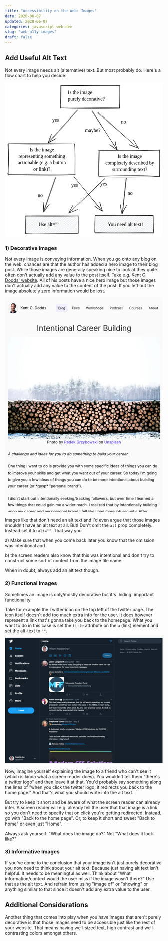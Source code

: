```yaml
---
title: "Accessibility on the Web: Images"
date: 2020-06-07
updated: 2020-06-07
categories: javascript web-dev
slug: "web-a11y-images"
draft: false
---
```




## Add Useful Alt Text
Not every image needs alt (alternative) text. But most probably do. Here's a flow chart to help you decide:

<svg version="1.1" xmlns="http://www.w3.org/2000/svg" viewBox="0 0 505 492">
  <!-- svg-source:excalidraw -->
  <defs>
    <style>
      @font-face {
        font-family: "Virgil";
        src: url("https://excalidraw.com/FG_Virgil.woff2");
      }
      @font-face {
        font-family: "Cascadia";
        src: url("https://excalidraw.com/Cascadia.woff2");
      }
    </style>
  </defs>
  <rect x="0" y="0" width="505" height="492" fill="#ffffff"></rect><g transform="translate(178 10) rotate(0 94.5 36.000000000000014)"><path d="M-0.31290140375494957 -0.06366065517067909 C54.57545807641 -0.8184525764547288, 112.77787776775659 -0.17467937832698222, 190.2760369516909 -0.42030492797493935 M0.11352757923305035 0.08977715857326984 C51.23798676040024 0.25216523138806224, 102.59198199808598 1.3319309684447944, 189.75434492342174 0.9837984908372164 M188.03481743112206 1.6722176931798458 C188.31177133828402 30.277785099297773, 187.54099351674319 56.40761016532781, 188.52021345868707 72.22386428341272 M188.51989029161632 0.6242666114121675 C188.612502162233 14.570510316267617, 188.15335238434375 29.901750435307637, 189.21720902435482 72.89681463129821 M190.2341636158526 70.31190082058313 C131.43613660801202 70.45716685032475, 69.17799988947809 71.8693497774564, -1.6831770204007626 71.36204823479059 M189.7143980693072 72.70920352824035 C118.74678380209953 74.20132000850516, 49.534462427347904 73.90805031465369, 0.5465262960642576 71.37083731777969 M-1.3900337480008602 73.68095025047663 C1.518794300556183 54.1270288385451, 1.6857835078239443 31.50825375840069, 1.9321008659899235 0.4409021995961666 M0.0649097990244627 71.26090870983901 C-0.6010401844233274 55.61647886969151, -0.420125722810626 37.29417923279108, 0.23320250026881695 0.9178904760628939" stroke="#000000" stroke-width="1" fill="none"></path></g><g transform="translate(201.5 22.5) rotate(0 70 21)"><text x="0" y="15" font-family="Virgil" font-size="16px" fill="#000000" text-anchor="start" style="white-space: pre;">Is the image</text><text x="0" y="36" font-family="Virgil" font-size="16px" fill="#000000" text-anchor="start" style="white-space: pre;">purely decorative?</text></g><g><g transform="translate(232 88) rotate(0 -46.59514620975597 52.49633652177171)"><path d="M1.1600025258958337 0.0819275178015233 C-14.356547281706403 17.606218692039448, -77.67238003891741 88.24341112660863, -93.15193567537708 105.91333752423523 M0.30986512265168153 -0.9206644806917758 C-15.401819218892303 16.214538791536658, -78.96862140899373 86.74623617287413, -94.35029494540771 104.29301387556826" stroke="#000000" stroke-width="1" fill="none"></path></g><g transform="translate(232 88) rotate(0 -46.59514620975597 52.49633652177171)"><path d="M-83.11954088939682 75.62510827850869 C-84.7629438785291 86.36307407591266, -87.72896204188702 91.4534857212549, -92.42815855296334 103.73881355785763 M-83.44152843823984 76.96413807679286 C-86.86067065405902 84.71450840366366, -90.27161849579342 92.6422925429761, -94.18103338370105 104.71785901785826" stroke="#000000" stroke-width="1" fill="none"></path></g><g transform="translate(232 88) rotate(0 -46.59514620975597 52.49633652177171)"><path d="M-67.79850728043121 89.2774315803788 C-74.05834441059766 96.1276886193961, -81.55346843682204 97.18228785897055, -92.42815855296334 103.73881355785763 M-68.12049482927424 90.61646137866298 C-76.25256327254 93.99381558686311, -84.41032261328061 97.69179337684774, -94.18103338370105 104.71785901785826" stroke="#000000" stroke-width="1" fill="none"></path></g></g><g><g transform="translate(297 95) rotate(0 65.06317382337983 56.81403858662583)"><path d="M0.8023030601441861 -0.8289837799966335 C22.327460445698026 18.209840956766467, 106.83168293205858 94.20014673689535, 128.0049428871925 113.19810767360963 M-0.23562656261958193 1.3501957901660355 C21.782630789877523 20.637524845226046, 108.60676574413503 95.65256847846477, 130.36197420937933 114.45706095324829" stroke="#000000" stroke-width="1" fill="none"></path></g><g transform="translate(297 95) rotate(0 65.06317382337983 56.81403858662583)"><path d="M100.94279624068436 102.65809289018313 C107.08203732575902 104.38130700283106, 112.75016752770813 106.73494260003876, 131.78089779226102 115.31733023526147 M101.34559193359014 104.00898514526585 C107.96649687738821 106.22118218578112, 113.4394236178245 108.51993049151395, 130.08920337429262 113.53608048299327" stroke="#000000" stroke-width="1" fill="none"></path></g><g transform="translate(297 95) rotate(0 65.06317382337983 56.81403858662583)"><path d="M114.36230986918805 87.13273761694563 C117.62337642666593 92.12060601162032, 120.54721768641754 97.64917491710649, 131.78089779226102 115.31733023526147 M114.76510556209384 88.48362987202836 C118.54140494381161 93.7638603913198, 121.29116879048586 99.21310077619567, 130.08920337429262 113.53608048299327" stroke="#000000" stroke-width="1" fill="none"></path></g></g><g transform="translate(151.5 109.5) rotate(0 12.5 10.5)"><text x="0" y="15" font-family="Virgil" font-size="16px" fill="#000000" text-anchor="start" style="white-space: pre;">yes</text></g><g transform="translate(65 426) rotate(0 85 28)"><path d="M0 0 C0 0, 0 0, 0 0 M0 0 C0 0, 0 0, 0 0 M-0.22975183945613686 5.629095900108211 C1.38407584864296 4.050064151802736, 2.551195270482013 3.1158298290738973, 5.1912329714321555 0.5461184408364119 M-0.42282794114666766 6.4525911964970755 C1.0999476918882838 4.46574624606748, 2.4012336120289297 3.378895002516293, 5.015145218702501 0.614206427693111 M0.7066630580555282 13.112653991996824 C2.4362133539764286 8.838010275952206, 5.590274395615482 5.533688956165489, 11.6141325577618 -0.10869338260146177 M-0.5894558525551479 11.356719904064715 C2.740946839016851 8.932704505881574, 6.13830971375425 5.643569785918472, 9.977690723490847 -0.7924754758283715 M-1.7022503233095883 18.834960403759652 C3.7395212162448237 10.786685374587325, 8.860460663902922 7.920316941505714, 16.87684497563489 1.2217842086148458 M-0.6331609497359274 18.848112177942568 C3.2941250819357313 14.242134935772638, 7.334152801894529 8.78863933118016, 15.062849038749414 -0.17608519020257418 M0.00954431688405677 22.674077497511266 C7.772316374909052 16.72503050790847, 16.644441456141585 5.580490308905148, 19.767375367039705 0.7735641686409274 M0.6814211255124967 24.839506800933837 C4.473992606590917 18.520426560924285, 9.693136170879326 11.883243193142334, 21.45828745541897 0.790982324087576 M-1.2628488866100689 30.16188991977667 C7.715772631857369 20.743811975780794, 13.3010327921695 13.682380003608575, 26.029552875694247 -1.5165611287567042 M0.8774521826346735 30.634803432736746 C10.640254807642837 18.502142215555722, 20.309754420394917 8.065623177949153, 26.737921435993524 0.14221307765811453 M-0.8971843813639637 36.33336094189559 C10.1937571676155 23.454595700388364, 20.213333973644655 10.98076002149405, 31.062775833017028 -0.051931742461091446 M-1.1680004485976454 37.770979504847276 C10.068406035532174 25.03273919950669, 21.831721087238115 13.567072260088686, 32.78058046423534 0.09542179678224905 M2.0061271350503844 43.88361008520775 C10.436776620940561 32.492260092616846, 16.052769376209444 22.7438494103397, 37.29455020446454 2.068106839535808 M0.4397086865873021 43.29868432376139 C8.318235324450052 33.41503639799077, 16.122498789473887 24.867568208142515, 36.17093603294467 0.08843340362427199 M1.030841628089462 49.0570418617212 C10.499415550563121 38.42544777480088, 21.225799295193347 25.888964068784322, 41.80396182145529 -1.3644729416490478 M0.4571260809897524 49.23386781164341 C13.006996096280703 33.46574315576861, 25.069770874260943 20.410955403560507, 43.26047387588375 -0.07109362554260912 M1.4122949291717788 55.98937871255289 C16.753320204703527 36.41314034400018, 35.772632913518656 13.179721602309371, 49.44820414944577 1.996295925992385 M0.9076124683719655 54.46231344476651 C16.612132234213977 35.9128698124145, 32.23966303485438 16.834610834994244, 46.73152173585284 1.0195093814459 M3.7881666197158523 59.351499328819784 C18.881169736838665 39.10938306244163, 37.06925562020925 17.421398343640725, 52.48605051985449 0.6376983835770567 M2.2696067074962087 56.945976574403915 C16.50895285095903 41.87300790180709, 31.332446163479624 24.056259408117164, 52.65822159661418 -0.4922553491370003 M5.917421002149688 56.729148231861615 C22.190136344174928 39.79546226934936, 35.330247415467525 26.112380744296168, 59.70438189813794 0.8510139431130206 M6.633066753134237 57.66519400705161 C17.559467258321035 46.213622350262575, 28.45469755424567 35.00055764032314, 59.07055745096804 -0.48887539512700684 M15.087130012939266 58.51206451390918 C28.698195692361615 40.08258232895509, 47.63918360257067 22.46668522119981, 64.04165911571462 0.3188400457172271 M13.543792569095782 58.07031274509664 C30.808092133388595 36.96325147646981, 49.249848026606266 15.30612025384842, 63.01532753267665 0.2669952197490808 M17.767768367541077 59.74543393697053 C37.55029801739755 38.43852853152829, 55.1761249366809 15.413199773513803, 67.71445063804104 1.7777687033977188 M19.096221273181083 57.49564208570331 C30.163544834705533 45.6708838380736, 41.66844659144746 32.3046050321269, 69.12017208454027 -0.6422873323444449 M23.956390647373624 57.490760192162625 C40.22097092284203 38.78485144780038, 52.77013770897689 24.286650472838666, 73.8409047965357 -1.3942901427285435 M23.714104224152393 58.08282488014483 C39.204483561665434 40.90381852161042, 52.82710640667739 23.721147898202148, 74.65454559032115 -0.1395333251343729 M28.303159067893404 56.48854154149351 C45.3724451988203 37.0884880739973, 61.01685243546187 19.263779493831088, 79.56727755665509 0.48456801934648297 M28.71453478980996 58.006014175585484 C42.81824560002608 42.280004676965326, 57.61299230453447 27.031102079329273, 80.09374454281954 -0.42754283645641067 M33.734815710518916 58.74559417608014 C42.75212357969721 47.59253309660107, 52.81551120571697 35.173838477134794, 83.6914047498177 -1.012434369260248 M35.36892057891603 58.621696573298486 C52.98947477453298 35.309623631692816, 73.09114226926586 13.66557928454965, 84.17987967579768 0.16071760996264572 M40.58121029070666 57.19772885793055 C56.97718448826869 34.91774989565961, 78.82624048271049 14.954546276552982, 91.78922984148005 1.2419197034593026 M39.46701120927086 57.69386887044812 C50.85209588024907 44.8959946651695, 63.93542733606613 29.346644967265775, 90.48590373205582 0.3872916862870852 M46.198772389875145 57.297074278161716 C56.91550556116633 46.48862672386476, 64.97400798701318 35.77050491344907, 95.83827616306067 -0.48383482137789 M44.3778705396367 58.543861418307614 C56.477942135178274 45.290797074014186, 68.83587306875573 31.406499453915213, 96.47658369535625 -0.7409433812098669 M50.097039223480856 58.67475369878166 C65.57687993240094 39.86872978334183, 78.63236231468252 25.967834184814635, 99.34417468001598 0.8828315682361918 M49.613904437813794 57.27551476404123 C61.66316781159824 45.093532625926585, 72.56074861226894 34.243757421662195, 100.07252855849916 -0.747100170363943 M57.56212787294232 56.72820831090735 C69.80056340523042 40.41115266629825, 86.22739537503345 23.662035950102315, 104.96413622376454 0.8057663134185233 M55.89183301256441 57.925003008922204 C65.40694854932254 45.12598475462639, 75.74403389160943 33.42944876288264, 106.71116155524683 -0.5344577049019179 M60.783263053716 56.28387387654683 C76.79219825697712 39.67551439503042, 91.55064429752764 18.88691137966437, 111.63347925976284 0.8028114261771435 M61.69671838168877 57.686010450114814 C77.96675927992851 37.7585012289802, 94.83622823595641 19.754953065559796, 111.91074792839952 0.8387151873404974 M65.8201903182299 57.93921366703982 C78.30627926062193 39.92521449186727, 92.68444509090088 26.04901058743505, 117.53304309043887 -1.2121635721482207 M65.68687787495863 58.81426451911504 C83.24989746459076 37.15035728500289, 102.1847862234684 17.439069627415677, 115.67530813272896 0.06369281285927997 M73.00999896891207 59.95184720372606 C88.46006914167607 38.88352079521671, 103.07528096983745 22.528277332562176, 120.49601076822063 -1.0401329102178494 M70.53820694714577 58.079164522418864 C88.56229234907683 37.38469658466554, 106.0916938219724 16.494500084265006, 122.3389407480069 -0.9670786468496004 M77.37394497121895 60.12867899861359 C87.45878335632362 43.04175284520707, 102.10516381710016 30.320899432356676, 126.41473200856461 1.6922141739763248 M76.78850209105039 58.215410382190576 C90.25070167939082 43.28698286406073, 104.14457771157814 27.51300694031059, 126.4101453920336 0.2916476053781736 M83.58486415656908 58.16793149281935 C100.72241589882468 35.39037902711034, 119.58120190718975 13.992435255870355, 132.20813639288934 1.8745063715512202 M81.2423740404348 57.827535574703376 C94.83197663250823 44.17525292368107, 106.44811900819853 30.89226329882915, 132.9767359235713 0.9424519208157704 M87.09369999041894 57.32182169835141 C98.04718527408549 43.28568322722666, 111.43331542354096 27.746730013380425, 138.94826113665133 -1.4246330554850744 M87.5352755380992 58.61508377212157 C100.10728344769316 43.901904974785296, 114.5304965482912 27.221820555236874, 138.2698682104203 -0.12957515337247116 M93.75297580418703 57.983884556326714 C113.71622833403637 36.323845623576645, 131.70421744342585 9.40938822008301, 143.48372332126903 0.6297370839843666 M93.19447356780586 58.52243220071837 C112.8441183397697 35.43044596630325, 131.02424154846187 12.958979999832408, 142.72501236134278 0.8929904840866243 M96.94332256332984 59.35164957875329 C109.98224826438991 47.35123973287537, 118.05178623706891 34.752958053820585, 147.56624766219895 0.301552551967589 M98.20307712235501 58.96396828265804 C114.40377086981002 36.87727993120192, 133.08592262957686 16.81476051086227, 147.545980494139 -0.014916869642647157 M105.19695109926592 57.01396420674813 C120.94243359266179 34.79674853627526, 139.9165076100086 13.448529012103258, 153.47413874085964 -1.1289329604184388 M104.06100943550895 57.97391299421382 C123.3822770119395 35.262196325679916, 143.34586576926142 11.73592856326136, 153.76589896757127 0.4289706367129327 M107.32417987745171 56.61367045231925 C121.8469483103689 43.60129865585885, 131.5397621982908 30.17773600564712, 157.13880877270753 0.2975288088343291 M108.34903575006788 57.431497507549985 C124.278944370491 40.366086458598645, 138.05897403311707 23.974476611075538, 158.81123614943976 0.03943105031765981 M112.03690722930574 59.4349282565836 C123.16258711333498 43.50885286180015, 138.3200040431151 32.543033396813954, 163.76824983916117 0.8065040508428183 M113.78973554979407 58.21078654893974 C130.24061429326392 38.900227913827635, 146.26106562012774 19.865921643922242, 163.56277464850677 0.3135759724447098 M117.07513912028449 60.06589213154926 C136.5011198026116 39.291771750209605, 151.0707564434742 19.74036138191763, 168.97356165567703 -1.4474464723848826 M118.81153032748776 57.405855040547394 C137.54145085639377 37.31234645644884, 155.73095736159223 15.847129046186282, 168.91963908257253 -0.3439727997415787 M124.8304613818065 55.986034518333156 C136.19799588957608 44.97517855492492, 146.2385035746541 34.34894707093292, 172.42424671670213 1.4706846709364783 M124.60965581691123 57.48061145864614 C136.07620946025818 45.38794025939528, 147.14137537528953 32.0455800682622, 172.8920912234278 2.792868825700296 M131.47256747932823 57.22882242894333 C142.9542442818027 46.79309896162514, 153.35979898090255 32.4779178189422, 173.5989741797119 9.920189903260464 M129.7101897608647 57.493974475400265 C145.97731807189575 39.539939214668934, 160.62676422706076 22.21244952296832, 173.78979388089175 8.977985556380148 M134.5727307442682 55.96904080449676 C144.49903200931215 44.601194912929536, 157.60137149238355 33.84568937989336, 170.6893472420869 14.49842209481298 M135.03102414311041 58.24969631708299 C149.5302332176838 41.31690312021111, 164.36535888205944 24.29036031699828, 172.56307827968874 15.36933817268013 M138.2303321420829 60.18546915700148 C147.52950982093645 50.09559191110917, 155.23863075253496 38.51476796084205, 173.13401770625518 18.986438266933746 M140.44589295644863 57.52153940585862 C153.13520792224003 42.32792064935933, 165.7539308531165 28.620069361860885, 172.7745586245905 19.537107231096215 M144.69633250419082 59.24820492757442 C151.7199502763644 51.57184696519655, 158.1658959268531 45.97648979773588, 173.30580403767317 26.46458043163078 M145.84534443464162 57.20309971800032 C154.16611298062315 48.70737075118163, 161.3621061275384 40.257530078063525, 171.72375015839725 27.141773903792668 M151.4998002960485 57.58134012822367 C158.82452689954778 48.28069991953207, 165.7478668440528 38.94623768895148, 173.47910456775938 33.65450853002106 M151.70076882048963 58.53298342567243 C158.1826339727061 50.64744755288968, 164.3476615634198 43.26541004059597, 172.85198236487125 31.838652917042722 M155.0713838490744 56.25028470006616 C163.08753134467383 50.486356169279794, 167.0759751846657 42.00462078566352, 170.95642526197034 40.58187707411265 M156.12537059775488 57.244630255148124 C161.6271708508652 52.77604589919006, 165.8371698120142 47.91325925998355, 172.30642673681277 38.50306919301068 M160.10374215437454 58.557394281543836 C164.56344733059197 53.6137709863644, 167.35555209096057 50.832384630805706, 172.96775340320798 44.982721042590775 M161.43684571531026 58.69938420900335 C164.44301467623725 54.50942110295128, 166.1750823493551 51.73563511883536, 173.23058790102854 45.16676534009594 M166.59222277333797 56.96460872336952 C169.28889356346812 55.63976436958749, 171.4743004020583 52.56452559745215, 173.17514922806777 51.386623156395785 M167.14104483086453 57.65414758788152 C168.90923512621126 55.510721806660335, 170.39012133366725 54.24393016303968, 172.61857069648585 50.6843251660923" stroke="#ced4da" stroke-width="0.5" fill="none"></path><path d="M-0.14937320724129677 1.6059132553637028 C35.01916973106563 0.6535716375336049, 71.59038829803467 3.0878299793228505, 169.71396466717124 0.7884490229189396 M-0.14277531020343304 0.09300117008388042 C43.65315634012222 -0.48079913873225455, 89.28940667025745 -0.13771235961467032, 169.64397101290524 0.12476394884288311 M169.97106858715415 -0.5482294820249081 C170.3117821931839 20.18008014783263, 169.9748348712921 38.88712284043431, 169.1644502542913 55.17822489514947 M169.35131840594113 -0.5092268157750368 C169.47948672167956 16.551493021473288, 169.4156405507773 33.69593592695892, 170.38091026432812 56.91936938278377 M168.26570090278983 55.64827856794 C102.10365498997271 55.79446203652769, 36.8489233776927 54.09837217275053, -1.2026949264109135 56.713207218796015 M169.0780495274812 56.52874104492366 C126.44088223949075 56.46580044273287, 81.78429242037235 56.19199345353991, -0.31668837182223797 55.135603768751025 M-0.7406959868967533 57.86401650682092 C1.5339217898249626 35.50780374929309, 0.056692790687084105 15.301466632634401, -0.36659685149788857 0.003381345421075821 M0.8853794801980257 56.15288863889873 C-0.26587801076471806 40.5282037910074, 0.5054923405498266 26.727842597290874, -0.44266034476459026 0.342497868463397" stroke="#000000" stroke-width="1" fill="none"></path></g><g transform="translate(107.5 443.5) rotate(0 39.5 10.5)"><text x="0" y="15" font-family="Virgil" font-size="16px" fill="#000000" text-anchor="start" style="white-space: pre;">Use alt=""</text></g><g transform="translate(301 216) rotate(0 97 42)"><path d="M-1.4928043223917484 0.8425538279116154 C68.90695273838938 3.2090794901177286, 139.77029851377011 2.148354158811271, 195.51557978615165 -1.4481426738202572 M0.19810776598751545 0.859971983358264 C64.74603130370379 0.6553043272718786, 130.45635604076088 0.042544319890439386, 193.84119449742138 0.29958502762019634 M193.78235777840018 -1.8076788447797298 C195.1476744366437 18.118166859447957, 195.11375522144138 39.862223165482284, 194.3106050156057 85.21470830217004 M194.49072633869946 -0.14890463836491108 C194.55240773662925 22.204704198613765, 194.72251504167915 43.229133271798496, 193.7280379999429 84.12229524366558 M193.17250629886985 84.05155274644494 C149.6167082119733 80.28052206266672, 105.27132501155138 80.31186063516886, 1.787389125674963 83.06048545613885 M194.89031093008816 84.19890628568828 C128.47881965860722 85.78583542067558, 64.56139462552963 86.6891162152961, 0.6816253531724215 84.73742298595607 M0.41726526245474815 85.81148395314813 C-1.1247242788225411 57.35376578569412, 1.4278814693540336 31.76821329817176, 1.5566498897969723 1.046830389648676 M-0.7063489090651274 83.83181051723659 C-1.2786065647006035 60.81682508476078, -1.5995766827464104 37.95935422442853, 0.06944923289120197 0.3839208912104368" stroke="#000000" stroke-width="1" fill="none"></path></g><g transform="translate(372 115.5) rotate(0 8 10.5)"><text x="0" y="15" font-family="Virgil" font-size="16px" fill="#000000" text-anchor="start" style="white-space: pre;">no</text></g><g transform="translate(256.5 142.5) rotate(0 26.5 10.5)"><text x="0" y="15" font-family="Virgil" font-size="16px" fill="#000000" text-anchor="start" style="white-space: pre;">maybe?</text></g><g transform="translate(10 196) rotate(0 107 49.5)"><path d="M1.2877266580959394 -0.8505174509064511 C79.00286647176615 1.4538539433419526, 159.26057783368617 -0.30783650099603527, 213.00637924054297 -0.40565414695752416 M-0.5465824162367023 -0.7584893618592702 C55.98147190822008 -2.500607627473283, 110.44793324447724 -1.5524964358283522, 214.26739750283136 -0.08483202454654798 M213.10522565618152 0.34764954075217247 C215.81533760344604 38.017054680176074, 213.3272631815634 74.11855439357458, 214.05201313272113 97.72592958435415 M213.6253045033663 -0.9263180028647184 C214.40319404842327 26.984195298887787, 214.8956796312518 52.22324749529361, 214.5896386932581 99.44936226494609 M215.73680009408764 97.84906490753689 C168.72266854838722 99.13904760552548, 121.26441556900303 98.63290387391027, 1.577124302282484 97.54724827777915 M214.6989640441571 98.61924111005811 C170.3937653987968 100.14064933924871, 127.2307932272974 100.3286673654258, -0.4633223445948519 98.77616966190483 M-1.8009563945233822 97.03387996181844 C1.8682762562669812 77.82882794272153, 1.4158692538179456 59.22457166947424, 1.5262708403170109 -1.3802670575678349 M0.5279938410967588 99.79070358164607 C0.349070449899882 64.26654604952782, 0.8760294519178569 27.816654951125372, -0.9784704614430666 0.25235568173229694" stroke="#000000" stroke-width="1" fill="none"></path></g><g transform="translate(19.5 204) rotate(0 98.5 42)"><text x="98.5" y="15" font-family="Virgil" font-size="16px" fill="#000000" text-anchor="middle" style="white-space: pre;">Is the image</text><text x="98.5" y="36" font-family="Virgil" font-size="16px" fill="#000000" text-anchor="middle" style="white-space: pre;">representing something</text><text x="98.5" y="57" font-family="Virgil" font-size="16px" fill="#000000" text-anchor="middle" style="white-space: pre;">actionable (e.g. a button</text><text x="98.5" y="78" font-family="Virgil" font-size="16px" fill="#000000" text-anchor="middle" style="white-space: pre;">or link)?</text></g><g><g transform="translate(162.82045057899313 303.43484466480095) rotate(0 -19.8014537676097 55.27585907849948)"><path d="M0.1107284389436245 0.17247624769806857 C-6.452037146761995 18.730843531784284, -32.21817567385724 92.7218216374361, -38.76609064310778 111.33429582459848 M-1.290277859950438 -0.782577667599544 C-8.064400380263088 17.40519920059169, -33.235755338082 90.95384984410676, -39.71363597416308 109.41362045428713" stroke="#000000" stroke-width="1" fill="none"></path></g><g transform="translate(162.82045057899313 303.43484466480095) rotate(0 -19.8014537676097 55.27585907849948)"><path d="M-39.89277615605209 79.41883699812657 C-39.37954405466077 89.25893914031973, -38.36078288255975 101.5441472776984, -38.4341679481509 110.61470408833583 M-41.016436699985604 79.20072078362769 C-39.83372074663119 89.68064852984244, -40.23651902798927 102.11561842780861, -39.33017123357382 109.64011343850751" stroke="#000000" stroke-width="1" fill="none"></path></g><g transform="translate(162.82045057899313 303.43484466480095) rotate(0 -19.8014537676097 55.27585907849948)"><path d="M-20.50231662490397 86.13672964067052 C-26.79182608896297 93.63758188887044, -32.57669704422449 103.56564783797018, -38.4341679481509 110.61470408833583 M-21.62597716883748 85.91861342617165 C-27.771401304039625 93.86822011093665, -35.45347423595612 103.78125980196317, -39.33017123357382 109.64011343850751" stroke="#000000" stroke-width="1" fill="none"></path></g></g><g transform="translate(105 350.5) rotate(0 8 10.5)"><text x="8" y="15" font-family="Virgil" font-size="16px" fill="#000000" text-anchor="middle" style="white-space: pre;">no</text></g><g><g transform="translate(279 91) rotate(0 39.570587051287305 61.306141129187324)"><path d="M-1.027151385694742 -0.02453887090086937 C12.16429887376726 20.55890759700444, 66.67747871391477 101.81485926776661, 80.16832548826935 122.56747611531058 M0.6344554074760524 -1.0830257234629244 C13.673531524231661 19.71817816408817, 66.63021496920848 103.05663855053952, 79.78946546531284 123.69530798183756" stroke="#000000" stroke-width="1" fill="none"></path></g><g transform="translate(279 91) rotate(0 39.570587051287305 61.306141129187324)"><path d="M55.9592449004716 107.2247149414641 C63.715851490978224 114.04729147209063, 76.08013859679544 120.83638035282931, 81.69622147521937 124.71466217996554 M56.725029005757605 106.38926120207432 C65.28694464562828 112.61853424242331, 73.65207143351307 118.14474970276959, 79.90997114284897 124.62486832836645" stroke="#000000" stroke-width="1" fill="none"></path></g><g transform="translate(279 91) rotate(0 39.570587051287305 61.306141129187324)"><path d="M73.27345950986916 96.20936316108214 C74.27897312052033 107.12430225384936, 79.9778302126164 118.15395635946423, 81.69622147521937 124.71466217996554 M74.03924361515516 95.37390942169236 C76.42125577292697 105.75092425969736, 78.513011625891 115.26827586198962, 79.90997114284897 124.62486832836645" stroke="#000000" stroke-width="1" fill="none"></path></g></g><g><g transform="translate(220 300) rotate(0 46.611919893049674 56.04515739893077)"><path d="M1.115720971673727 0.9670236624777317 C16.183024031058892 19.276336576778768, 75.67738988169006 91.90364572623906, 90.68996347940531 110.36711437174127 M0.24233575246296812 0.4291071399394424 C15.666510827741593 18.857499247415316, 77.97719669326678 93.4182473455665, 92.98150403363634 111.66120765792213" stroke="#000000" stroke-width="1" fill="none"></path></g><g transform="translate(220 300) rotate(0 46.611919893049674 56.04515739893077)"><path d="M68.69168338315075 95.1901499604013 C74.76007160001467 100.68651498867456, 85.44936452944289 106.90719779353357, 91.54088333932687 111.45967264534913 M67.23327135243898 96.18301547254885 C74.24533114620098 100.68416266570325, 80.86365788608603 105.80486439707676, 93.78819024315108 111.2112271437981" stroke="#000000" stroke-width="1" fill="none"></path></g><g transform="translate(220 300) rotate(0 46.611919893049674 56.04515739893077)"><path d="M84.48098638911391 82.0822167529226 C85.49192485778795 91.97032981096886, 91.06792421440932 102.43595684150199, 91.54088333932687 111.45967264534913 M83.02257435840214 83.07508226507015 C85.4803365950227 91.22024304144446, 87.59602141108068 100.07893938679354, 93.78819024315108 111.2112271437981" stroke="#000000" stroke-width="1" fill="none"></path></g></g><g transform="translate(210.5 317.5) rotate(0 12.5 10.5)"><text x="12.5" y="15" font-family="Virgil" font-size="16px" fill="#000000" text-anchor="middle" style="white-space: pre;">yes</text></g><g transform="translate(310 225.5) rotate(0 90 31.5)"><text x="90" y="15" font-family="Virgil" font-size="16px" fill="#000000" text-anchor="middle" style="white-space: pre;">Is the image</text><text x="90" y="36" font-family="Virgil" font-size="16px" fill="#000000" text-anchor="middle" style="white-space: pre;">completely described by</text><text x="90" y="57" font-family="Virgil" font-size="16px" fill="#000000" text-anchor="middle" style="white-space: pre;">surrounding text?</text></g><g><g transform="translate(389.2707433067262 303.5558885010425) rotate(0 -6.614074608245801 58.34867059668056)"><path d="M0.27074330672621727 1.050158981233835 C-1.941257929666866 20.285550540078734, -10.220582040468996 96.01969196790981, -12.248543207282001 115.05328222670587 M-1.0462551865819842 0.5558885010425003 C-3.5562148056411784 19.952190384043682, -11.543188704405745 96.86341707709397, -13.498892523217746 116.14145269231867" stroke="#000000" stroke-width="1" fill="none"></path></g><g transform="translate(389.2707433067262 303.5558885010425) rotate(0 -6.614074608245801 58.34867059668056)"><path d="M-19.058917671188162 86.0860596429309 C-19.505877154341384 97.86567537170131, -16.358607914907537 108.15943849598105, -14.009343635160276 116.15582811446856 M-20.0369012446398 87.8409855589023 C-17.405988456646238 98.66677167664409, -15.26128680141695 109.09999051740338, -14.49185149917359 117.01872432777654" stroke="#000000" stroke-width="1" fill="none"></path></g><g transform="translate(389.2707433067262 303.5558885010425) rotate(0 -6.614074608245801 58.34867059668056)"><path d="M1.353719673685827 88.19419602668205 C-6.951689973665634 99.20762553637195, -11.669178919040828 108.68914756712321, -14.009343635160276 116.15582811446856 M0.3757361002341888 89.94912194265345 C-5.065944256507734 100.11766179837782, -11.000567113633972 109.71647998463735, -14.49185149917359 117.01872432777654" stroke="#000000" stroke-width="1" fill="none"></path></g></g><g transform="translate(288 425) rotate(0 93.5 28)"><path d="M0 0 C0 0, 0 0, 0 0 M0 0 C0 0, 0 0, 0 0 M0.41342714804691494 6.122001659919612 C0.5727288394971968 5.191072196201376, 1.9492536608722235 3.805481152100923, 4.567207674267238 -0.17900100687171794 M-0.08051553365307629 6.214813319643133 C1.5962089278340947 4.405925726607573, 3.9458213449351875 2.1282889724013723, 5.271711623998827 0.5311564866301837 M-0.14238851283680587 10.944275448143063 C4.2264416751545655 8.886993507962103, 6.490408795256682 4.157389522411807, 11.633113823783528 0.935998752255716 M0.9157790088187536 11.34871328365761 C3.1079447311019823 10.130592491542764, 4.186050964133057 7.414908996399715, 10.606306627345216 0.7258194784715553 M-0.2705952739855526 18.25584632428425 C5.414125125640298 12.80969757694017, 11.436551836943272 6.300794733498167, 14.697374078914004 -0.017871405284385133 M-0.11654085019140226 18.616937291715914 C4.749155564211964 12.388924345037704, 8.231706678465159 8.345204675422083, 14.795646124988275 -0.3279353541391892 M-0.8840684255399545 23.09338794806516 C8.296676632125168 13.961900910291037, 14.826371899054582 7.057025933746647, 19.74225093638327 -0.007828048041506719 M0.40141608772792026 24.71632790164566 C6.157628439127895 16.13731246900089, 13.723099500325459 9.294050266846078, 21.837269462922478 0.6314665259956875 M1.844564524530373 32.11465908004736 C6.113286396444694 22.090604713442442, 16.43960627241414 15.277098180063721, 25.785850106414767 -1.2929370185348414 M-0.23439527763525447 30.646048743043295 C7.273410194735688 21.4807905606188, 15.478564156984 11.880277165322472, 26.796230454605432 0.7768504930672027 M0.8070803786534313 34.89759174157058 C9.86386723786375 24.041627243070725, 23.40748224770847 8.277657360428101, 30.622101170427 0.14143037435256822 M0.6870767584908251 36.2028428724048 C6.486149371285827 28.241547799948354, 13.679600354095129 21.97395853813088, 31.3228429587994 -0.35170310165143626 M-1.7024003107427674 41.555274203974534 C10.673705477259624 29.39897327406854, 23.13208306230717 14.821973260522082, 36.19804134387647 0.48889739262876475 M-0.668037974122079 43.259625221226145 C10.82350293779167 28.94052293561629, 22.143070946668143 16.70906227292899, 36.21076284330462 0.5683962890040632 M-1.5805903282017368 48.625079729267284 C12.831015890450658 36.58837524738878, 23.25155721318654 21.043810597962214, 44.23728770818167 1.7094052274107057 M-0.8342086076737303 49.217111336671636 C10.233495698843402 36.66066643999423, 20.919405868391568 24.19369097482619, 42.45796021688335 -0.2079272336930913 M2.052377407695033 53.41069950856577 C11.898717779676794 41.96479063382049, 22.828838181195575 25.30341257597382, 49.366564978799104 1.1918896407064352 M-0.6415900334018687 54.90835032001446 C13.62178168820683 39.36089297859124, 25.551803619739466 25.305827310023723, 47.83074719733584 -0.26823937257860564 M2.60371372836606 56.62598098298696 C13.815031680267243 41.356793621265155, 26.36680782017146 28.980540767324435, 54.73917773714727 1.3416043236329038 M1.972240982455773 58.80506314752785 C12.510975222936217 46.882069898742174, 22.434459509333607 33.556753874247065, 53.92475014342433 0.10722772362072064 M7.726914186239348 58.77463742387059 C18.281078709971347 42.59360363761689, 33.26344188774724 30.021590200678556, 57.16153819868268 -0.7572024618018354 M7.11872676967095 58.95985225070777 C22.49960654134666 41.906022523696706, 36.707472048797534 25.037502292383884, 58.72893742294909 1.1707521020691907 M11.72858196778088 58.03937667344745 C27.43080196659822 38.05223619419651, 44.053849063320556 21.6782257611697, 62.716638444823815 0.24603547551916805 M12.802651667053393 58.45783025694128 C24.81162424966636 42.46577245371817, 38.26329025378112 28.71890969855318, 63.68659164467235 -1.1430546359599951 M17.223723038447144 58.133353243725594 C34.23497508422322 39.7202497955645, 51.6488031017692 22.715277219652577, 67.89057819102719 -0.36912110239604345 M18.014937167403342 58.83057208839267 C27.107963983919355 47.08124194398195, 38.58091041583734 34.945082533427026, 68.25933742639437 0.00792930669745573 M23.478923229656644 57.66103957582199 C42.2677261314569 37.466017479673646, 61.19526826132771 16.565506238544472, 75.1960370187113 0.1932064955694912 M24.51331900448305 56.979486221335165 C43.55227537527411 34.43347182872786, 63.463176564881934 10.440215235273548, 74.9881136268774 -0.4768407186852457 M27.538876006865877 59.78090268174467 C46.151427244635116 39.19277443714209, 61.367485620764924 19.818321018406223, 78.29880214333264 1.9078915314238145 M29.386374921092766 58.40099132793305 C46.31719451365472 39.26366156927296, 64.02534744686758 19.41939224096113, 80.05720111392168 -0.4153991649438069 M35.84985470149334 57.792727502610596 C44.58725940358646 43.33422406343076, 56.65697072495385 32.55993923570496, 85.64124064630971 -0.4838748037161196 M34.11449690099474 58.33633963445953 C48.12529146099057 40.581892928256224, 63.95804710854212 25.538743188026373, 84.35519499628947 -1.193446930805024 M41.38624027899554 56.8002935504278 C55.8444674041869 41.70154507938258, 69.91458333432138 22.310007119799927, 89.56882724309901 0.18809325215772787 M39.13391893698921 58.99679356307889 C58.07984822191368 35.58683182694217, 78.84033738220879 15.026906724969152, 90.039032391781 -0.5391747191046079 M43.27399357079098 59.29869826631327 C56.410148676659645 43.14328978378042, 69.74320388068155 27.638692268239083, 93.95361651511908 1.1102993901623321 M44.897689262838455 58.71344909006436 C63.46476107120869 36.53918526621406, 81.73184186660066 15.90266677894521, 95.59496465915859 0.6265603214306665 M51.91718304233614 58.837033662275005 C66.85928421559728 37.22809897350585, 85.93712440642187 16.82637284621115, 99.32077067782635 -0.8517581276942892 M50.439698121342694 57.162412387580204 C65.88854915676988 40.60820475862346, 79.62552141553083 24.052997657361722, 100.4025851662224 -0.584588762034933 M56.62145702504956 57.60570967942999 C74.29790930535417 38.201309790185434, 92.46148883452138 19.02249506679182, 106.47203181263936 0.43373688970483926 M56.43564999626421 58.51462318189965 C69.40876233413738 39.79679777261045, 85.36430362585315 23.502354838796897, 105.79580152173472 0.12136463177181867 M62.72057148438769 60.09913082978627 C71.10335192487304 46.269536366489405, 85.65858233608773 32.12965565196642, 109.6122496350146 -1.9724047956322437 M61.767091380403215 58.66103139518699 C71.83493903009888 45.890337937061226, 82.73626235448823 33.705664524256946, 111.6268633434958 -0.5540826999847894 M66.54380322277855 59.45772913468356 C80.25437315509758 40.178687766556436, 96.63078651466444 20.471231729501305, 115.31679469738009 2.261655087634189 M65.92632397853147 59.11713008393819 C84.90223651278916 36.034179293243014, 104.95701487421621 13.35737955865703, 116.67127546127739 0.40260917419121967 M71.82277279265017 59.357092865461595 C86.84973386420731 39.746544633205644, 101.39872468254568 24.903679578325168, 122.9383813021638 -1.3720889391561428 M70.86072762042076 58.47458417964924 C90.79841344986284 37.01122537075585, 108.47238085300496 15.125865530625823, 122.47212082985124 -0.23134793920418417 M78.098267409459 59.89709528412842 C91.39429005739392 40.844242539499376, 107.75671721971653 24.77499225938508, 125.01389041482224 1.6676426360048282 M76.81708317387128 57.85285922948443 C95.54109506033174 36.886760004617884, 113.05765057735599 15.039663117414051, 127.18438344201758 -0.4634416180066836 M83.68765415462359 59.94392758180098 C97.46821715908445 42.75922529829681, 111.68489349360978 25.24484748793877, 134.23178286677393 1.3134472542340205 M82.74648574764534 58.803754334716956 C95.84414950201057 40.09573126426794, 112.06294680735918 24.409061502319233, 131.9798615315387 0.8186741140568898 M86.8114077436004 58.79277552048733 C104.4493665571452 37.81785882122277, 125.33098127311223 16.751778378108646, 136.55862712347536 0.5519169275395228 M86.86837245954314 58.53657879251113 C105.45043270675859 37.351240313487494, 125.05473649762794 15.966128904153592, 137.61119534121482 1.0723554291508748 M93.21658275780794 57.755142791304436 C103.32530717472453 43.04532937122535, 117.56523593794118 30.63026625817817, 142.862571516345 1.0109615970382606 M91.73149466832695 57.067975454140154 C107.78401632211123 41.406242746976645, 121.95035325299362 24.838175866811483, 143.4728393548082 -0.7502079464515532 M97.30334141270271 57.82152765626031 C114.47792921444436 38.20516913801351, 131.4377132784537 20.504712989891942, 150.0398720108394 0.6224857747382799 M96.777945741797 58.4470973667683 C114.625319914231 37.63433514225159, 132.20851451005746 18.115028409851533, 148.16509006511907 1.023183909413902 M101.74842578970323 57.24874630647194 C122.94648026962632 34.01125006020992, 143.7709570585911 12.94873949506993, 152.63836443837704 -0.790288098243451 M103.40413328871558 57.905431131668806 C121.173271602456 38.48630026416913, 137.27046763934817 20.1398627214432, 154.55505820590975 -0.06543552697954169 M106.63168560426598 57.22260950394736 C122.33005648266158 38.422695376295195, 136.5285411369588 24.37959912127566, 159.98399226441438 0.14985699010111375 M107.52480692688292 59.08197354600595 C123.0270639087139 41.27462506910388, 135.85051268042935 24.525264832090016, 158.34069651998038 0.620977416532412 M113.05955043780946 59.44524593980351 C124.68837479558296 44.844660449379006, 135.87196554074745 34.72604288760322, 163.80427882036997 -0.03854401911110017 M114.63403051506126 57.17305496105293 C130.73837614559804 37.527739136964655, 150.3837554298537 16.229120857914694, 165.1117719910933 -0.035700033777061435 M120.29155750579017 59.79777887604847 C134.9542023549073 37.54621289994335, 155.52259160101625 17.558339109297833, 171.35485507170029 1.9670383861279959 M118.36920992105084 58.15751592397406 C138.68651772642937 35.520028792601366, 159.5901633581954 12.051338004196047, 168.9138936120487 0.31641954425637664 M125.36382388962663 57.92764950379916 C145.58314532993535 34.30989995375471, 164.1543184085264 14.695035308406759, 177.04293184982384 -2.1195483530646726 M123.57206525361396 57.94653053604253 C136.0260048785248 46.360358657669124, 145.52429111610434 34.19896285764054, 175.30948461660887 0.6490571269059018 M128.21557430477532 58.91129358506363 C142.13163456403552 44.809307229971566, 154.43761942773511 29.18001881661064, 179.55382762019713 1.4695377753189405 M128.85265863055082 57.608783094422634 C145.47958026032634 40.82824417803252, 160.67706703712864 23.35389558333243, 179.94181024757404 -0.22105611366418998 M135.31261333265473 58.841464810958854 C148.5086868110435 42.768515947333974, 161.447427556544 30.90905840242901, 185.47444071423868 -1.8565432876041825 M135.6503664106237 58.52029145038759 C147.2526992101317 44.61533219741909, 158.9593377146927 29.61624259310154, 185.5959499887065 -0.48235545118066625 M140.77385318872138 58.48991144349287 C155.9708964537684 40.71724366122651, 169.8810337094541 23.44399309672079, 189.10765903942394 0.12478213061950783 M140.7979069616328 57.58958365110169 C154.68131895149676 43.53376154923741, 167.82080437218028 28.23900130293444, 189.45070727482545 1.4061531969662724 M145.99478595439376 56.89469967378261 C162.55609431146462 40.00920694089321, 176.33677263104406 24.35237116896294, 187.43977328221885 8.791534372220838 M145.58231289234044 58.407521297838116 C159.67326793006012 40.61163316034565, 174.40069895195845 24.328196962360693, 189.48352269474057 8.619426208163702 M152.7740113451284 57.02289026383616 C164.4838227590067 39.38391757686401, 181.29349912891757 23.29876085899494, 187.76394914000403 16.264503807425697 M150.30895882054685 58.4724761877612 C164.58324345236008 42.44296638502851, 177.77878938780668 27.752923541428256, 189.53144622317623 15.116205612793763 M154.93670894234376 59.357861904770445 C163.08871031301103 47.888592636580235, 174.08196088184053 40.231053437369496, 188.87040091520743 19.598184957573807 M157.36253360501425 58.340153672144126 C167.74042062109123 46.51158114745147, 177.97996723788864 34.77015624116783, 189.91881081490413 19.392453217352426 M159.46116596149636 59.56198785859351 C168.9775773821893 50.81246912151035, 175.27730098326205 44.53293261181663, 188.73350957328557 26.896357334673183 M161.77106811354292 58.84876929815118 C167.39492530504097 49.56441938718582, 174.85104244563968 41.92933377114257, 188.58185046272456 26.159431444003957 M166.1022494840047 58.06395931642233 C177.0950449137038 47.0915832842377, 183.6339335029024 37.39083408589889, 187.47923594565697 31.654118379840824 M166.2669074548951 58.26887216705559 C174.78811106942536 50.68802496856706, 181.23886838036768 42.72403638553721, 189.47361340039976 32.248236269021604 M172.51793422532523 57.72146204026494 C176.1996501458795 50.341031804851674, 185.06840966024248 44.19067821044714, 188.51164849777808 38.420560105084746 M171.850738746871 57.528521576021646 C177.39412320146036 53.52372892081808, 180.5427791322325 47.25397322215661, 189.12798987072995 37.83497386456963 M177.21767395266073 58.19719469234771 C180.3725781670897 53.15447420949457, 185.60870116808965 50.39198173534037, 189.41783891961546 45.118550905201985 M176.2814836758815 58.15634428192354 C181.14714125495425 53.97372645300768, 184.63934996407806 49.6107944358618, 189.04369883638444 44.402593260061394 M183.37690282330072 57.893265813374526 C185.48481073267172 54.55997229812584, 188.074700960048 52.26822865175494, 189.96859785668647 49.80324256716564 M183.09254847463376 57.8245013102606 C185.0085913433144 55.06169836870136, 187.6873318012935 52.75446378265303, 189.4416029829169 50.23369083570584" stroke="#ced4da" stroke-width="0.5" fill="none"></path><path d="M0.304761853069067 -0.8405905030667782 C40.811540242843336 1.034339500758797, 82.95842101909221 -0.14355044236406678, 186.1215489767492 0.2906566597521305 M0.784449266269803 0.15053210966289043 C40.42473960649223 -1.5314265027828518, 80.65675243511798 -1.3887658253498378, 187.8517646659166 -0.4678115416318178 M185.862753238529 -0.03842296823859215 C188.5457310152054 17.72219185456634, 186.97553402900698 37.05028485730291, 188.88372966274622 57.51455042138696 M187.33000134117904 -0.5052599478513002 C187.80309512250128 19.76896882914007, 187.44001074664297 38.540555928275, 186.85445670969787 56.479833824560046 M186.53451034054163 54.34864828363061 C129.40650131274018 54.06754996081814, 72.64979584328832 57.22342314025387, 1.1936360262334347 54.0046223141253 M186.4850829113275 56.437212688848376 C121.08687331918628 56.438617298770694, 53.244863754510874 57.08975041883066, 0.30536233074963093 56.14506761543453 M-0.7606553174555302 54.40717110410333 C0.021543259322643227 36.42183155938983, 1.4446095177531242 17.323550272732973, 0.5916733406484127 0.6638264395296574 M0.8691397774964571 56.24619953148067 C-0.09572619296610363 41.09728110395372, -1.2040383825451135 24.174602834507823, 0.9196304548531771 -0.5183137822896242" stroke="#000000" stroke-width="1" fill="none"></path></g><g transform="translate(312 443.5) rotate(0 74 10.5)"><text x="74" y="15" font-family="Virgil" font-size="16px" fill="#000000" text-anchor="middle" style="white-space: pre;">You need alt text!</text></g><g transform="translate(393 343.5) rotate(0 8 10.5)"><text x="8" y="15" font-family="Virgil" font-size="16px" fill="#000000" text-anchor="middle" style="white-space: pre;">no</text></g><g><g transform="translate(320 306) rotate(0 -57.35025389065032 56.264444417106006)"><path d="M-0.8855323992669581 0.8655549846589563 C-19.951072879880666 19.427681947002807, -95.55926816090941 92.49993807499607, -114.39533552750945 111.158751591295 M0.8504243617784231 0.27436740626581013 C-18.407546159969645 18.985978772041076, -96.30650281433948 93.81598235259142, -115.55093214307912 112.25452142794616" stroke="#000000" stroke-width="1" fill="none"></path></g><g transform="translate(320 306) rotate(0 -57.35025389065032 56.264444417106006)"><path d="M-100.874148564878 84.67247595061593 C-107.73478583810635 93.4693974491613, -108.93659472980256 101.92510272314732, -116.4575010540057 111.26662209098227 M-101.39448434905995 85.54383770358794 C-107.16753941435898 95.06399926391087, -112.53783003453134 103.88654082008732, -115.51316373628565 111.37328575578518" stroke="#000000" stroke-width="1" fill="none"></path></g><g transform="translate(320 306) rotate(0 -57.35025389065032 56.264444417106006)"><path d="M-86.66449219134131 99.47807178907674 C-97.75914382856111 103.73103718013535, -103.22137165317693 107.7476456058114, -116.4575010540057 111.26662209098227 M-87.18482797552326 100.34943354204874 C-97.87469558333011 104.71834091914783, -108.29730442334899 108.27667483764714, -115.51316373628565 111.37328575578518" stroke="#000000" stroke-width="1" fill="none"></path></g></g><g transform="translate(303.5 313.5) rotate(0 12.5 10.5)"><text x="12.5" y="15" font-family="Virgil" font-size="16px" fill="#000000" text-anchor="middle" style="white-space: pre;">yes</text></g></svg>


### 1) Decorative Images

Not every image is conveying information. When you go onto any blog on the web, chances are that the author has added a hero image to their blog post. While those images are generally speaking nice to look at they quite often don't actually add any value to the post itself. Take e.g. [Kent C. Dodds' website](https://kentcdodds.com/). All of his posts have a nice hero image but those images don't actually add any value to the content of the post. If you left out the image absolutely zero information would be lost.

![](./img/web-a11y-img_kent.png)

Images like that don't need an alt text and I'd even argue that those images shouldn't have an alt text at all. But! Don't omit the `alt` prop completely. Instead set it to `alt=""`. That way you

a) Make sure that when you come back later you know that the omission was intentional and

b) the screen readers also know that this was intentional and don't try to construct some sort of context from the image file name.

When in doubt, always add an alt text though.


### 2) Functional Images

Sometimes an image is only/mostly decorative but it's 'hiding' important functionality.

Take for example the Twitter icon on the top left of the twitter page. The icon itself doesn't add too much extra info for the user. It does however represent a link that's gonna take you back to the homepage. What you want to do in this case is set the `title` attribute on the `a` (link) element and set the alt-text to `""`.

![](./img/web-a11y-img_twitter.png)


Now, imagine yourself explaining the image to a friend who can't see it (which is kinda what a screen reader does). You wouldn't tell them "there's a twitter logo" and then leave it at that. You'd probably say something along the lines of "when you click the twitter logo, it redirects you back to the home page." And that's what you should write into the alt text.

But try to keep it short and be aware of what the screen reader can already infer. A screen reader will e.g. already tell the user that that image is a link so you don't need to specify that on click you're getting redirected. Instead, go with "Back to the home page". Or, to keep it short and sweet "Back to home" or even just "Home".

Always ask yourself: "What does the image do?" Not "What does it look like?"


### 3) Informative Images

If you've come to the conclusion that your image isn't just purely decorative you now need to think about your alt text. Because just having alt text isn't helpful. It needs to be meaningful as well. Think about "What information/context would the user miss if the image wasn't there?" Use that as the alt text. And refrain from using "image of" or "showing" or anything similar to that since it doesn't add any extra value to the user.


## Additional Considerations

Another thing that comes into play when you have images that aren't purely decorative is that those images need to be accessible just like the rest of your website. That means having well-sized text, high contrast and well-contrasting colors amongst others.
